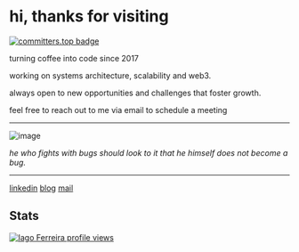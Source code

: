 # hi, thanks for visiting


[![committers.top badge](https://user-badge.committers.top/brazil/iagxferreira.svg)](https://user-badge.committers.top/brazil/iagxferreira)


turning coffee into code since 2017  

working on systems architecture, scalability and web3.  

always open to new opportunities and challenges that foster growth.

feel free to reach out to me via email to schedule a meeting

---

![image](https://github.com/user-attachments/assets/d2c5c08a-b5eb-40a6-96f1-ff95b002a5d1)


*he who fights with bugs should look to it that he himself does not become a bug.*

---
<a href="https://www.linkedin.com/in/iagxferreira/">linkedin</a>
<a href="https://www.iago-ferreira.com/blog">blog</a>
<a href="mailto:iago-ferreira@outlook.com">mail</a>

## Stats
[![Iago Ferreira profile views](https://u8views.com/api/v1/github/profiles/48165335/views/day-week-month-total-count.svg)](https://u8views.com/github/iagxferreira)

